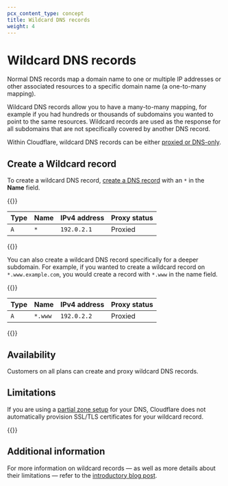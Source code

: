 ```yaml
---
pcx_content_type: concept
title: Wildcard DNS records
weight: 4
---
```


# Wildcard DNS records

Normal DNS records map a domain name to one or multiple IP addresses or other associated resources to a specific domain name (a one-to-many mapping).

Wildcard DNS records allow you to have a many-to-many mapping, for example if you had hundreds or thousands of subdomains you wanted to point to the same resources. Wildcard records are used as the response for all subdomains that are not specifically covered by another DNS record.

Within Cloudflare, wildcard DNS records can be either [proxied or DNS-only](/dns/manage-dns-records/reference/proxied-dns-records/).

## Create a Wildcard record

To create a wildcard DNS record, [create a DNS record](/dns/manage-dns-records/how-to/create-dns-records/) with an `*` in the **Name** field.

{{<example>}}

| Type | Name  | IPv4 address | Proxy status |
| --- | --- | --- | --- |
| `A`    | `*` | `192.0.2.1`  | Proxied      |

{{</example>}}

You can also create a wildcard DNS record specifically for a deeper subdomain. For example, if you wanted to create a wildcard record on `*.www.example.com`, you would create a record with `*.www` in the name field.

{{<example>}}

| Type | Name  | IPv4 address | Proxy status |
| --- | --- | --- | --- |
| `A`    | `*.www` | `192.0.2.2`  | Proxied      |

{{</example>}}

## Availability

Customers on all plans can create and proxy wildcard DNS records.

## Limitations

If you are using a [partial zone setup](/dns/zone-setups/partial-setup/) for your DNS, Cloudflare does not automatically provision SSL/TLS certificates for your wildcard record.

{{<render file="../../ssl/_partials/_partial-zone-acm-dcv-wildcard.md">}}

## Additional information

For more information on wildcard records — as well as more details about their limitations — refer to the [introductory blog post](https://blog.cloudflare.com/wildcard-proxy-for-everyone/).